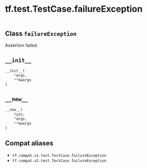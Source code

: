 <div itemscope itemtype="http://developers.google.com/ReferenceObject">
<meta itemprop="name" content="tf.test.TestCase.failureException" />
<meta itemprop="path" content="Stable" />
<meta itemprop="property" content="__init__"/>
<meta itemprop="property" content="__new__"/>
</div>

# tf.test.TestCase.failureException

<!-- Insert buttons and diff -->

<table class="tfo-notebook-buttons tfo-api" align="left">
</table>



## Class `failureException`

Assertion failed.



<!-- Placeholder for "Used in" -->


<h2 id="__init__"><code>__init__</code></h2>

``` python
__init__(
    *args,
    **kwargs
)
```




<h2 id="__new__"><code>__new__</code></h2>

``` python
__new__(
    type,
    *args,
    **kwargs
)
```








## Compat aliases

* `tf.compat.v1.test.TestCase.failureException`
* `tf.compat.v2.test.TestCase.failureException`

